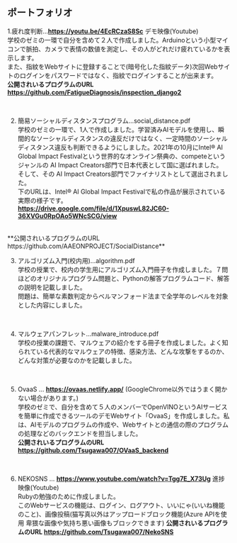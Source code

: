 ## **ポートフォリオ**
1.疲れ度判断…**https://youtu.be/4EcRCzaS8Sc**   デモ映像(Youtube)<br>
学校のゼミの一環で自分を含めて２人で作成しました。Arduinoという小型マイコンで脈拍、カメラで表情の数値を測定し、その人がどれだけ疲れているかを表示します。<br>
また、指紋をWebサイトに登録することで(暗号化した指紋データ)次回Webサイトのログインをパスワードではなく、指紋でログインすることが出来ます。<br>
**公開されいるプログラムのURL https://github.com/FatigueDiagnosis/inspection_django2**

<br>

2.	 簡易ソーシャルディスタンスプログラム…social_distance.pdf<br>
学校のゼミの一環で、1人で作成しました。学習済みAIモデルを使用し、瞬間的なソーシャルディスタンスの違反だけではなく、一定時間のソーシャルディスタンス違反も判断できるようにしました。2021年の10月にIntel® AI Global Impact Festivalという世界的なオンライン祭典の、competeというジャンルの AI Impact Creators部門で日本代表として国に選ばれました。<br>
そして、その AI Impact Creators部門でファイナリストとして選出されました。<br>
下のURLは、Intel® AI Global Impact Festivalで私の作品が展示されている実際の様子です。<br>
**https://drive.google.com/file/d/1XpuswL82JC60-36XVGu0RpOAo5WNcSCG/view**
<br>
**公開されいるプログラムのURL https://github.com/AAEONPROJECT/SocialDistance**

<br>

3.	アルゴリズム入門(校内用)…algorithm.pdf<br>
学校の授業で、校内の学生用にアルゴリズム入門冊子を作成しました。７問ほどのオリジナルプログラム問題と、Pythonの解答プログラムコード、解答の説明を記載しました。<br>
問題は、簡単な素数判定からベルマンフォード法まで全学年のレベルを対象とした内容にしました。<br>



<br>

4.	マルウェアパンフレット…malware_introduce.pdf<br>
学校の授業の課題で、マルウェアの紹介をする冊子を作成しました。よく知られている代表的なマルウェアの特徴、感染方法、どんな攻撃をするのか、どんな対策が必要なのかを記載しました。<br>

<br>

5.	OvaaS … **https://ovaas.netlify.app/** (GoogleChrome以外ではうまく開かない場合があります。)<br>
学校のゼミで、自分を含めて５人のメンバーでOpenVINOというAIサービスを簡単に作成できるツールのデモWebサイト「OvaaS」を作成しました。私は、AIモデルのプログラムの作成や、Webサイトとの通信の際のプログラムの処理などのバックエンドを担当しました。<br>
**公開されいるプログラムのURL https://github.com/Tsugawa007/OVaaS_backend**
<br>

6.	NEKOSNS … **https://www.youtube.com/watch?v=Tgg7E_X73Ug**   進捗映像(Youtube)<br>
Rubyの勉強のために作成しました。<br>
このWebサービスの機能は、ログイン、ログアウト、いいにゃ(いいね機能のこと)、画像投稿(猫写真以外はアップロードブロック機能(Azure APIを使用 卑猥な画像や気持ち悪い画像もブロックできます)
**公開されいるプログラムのURL https://github.com/Tsugawa007/NekoSNS**
<br>
